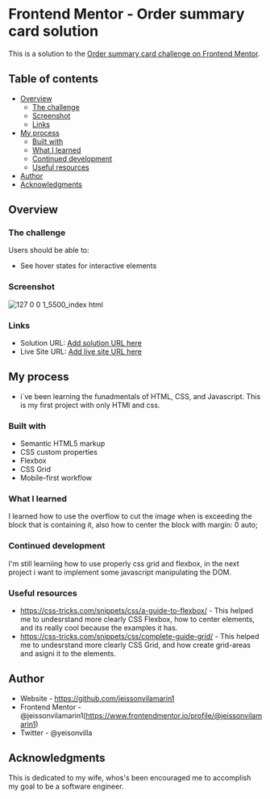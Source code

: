 # Frontend Mentor - Order summary card solution

This is a solution to the [Order summary card challenge on Frontend Mentor](https://www.frontendmentor.io/challenges/order-summary-component-QlPmajDUj).

## Table of contents

- [Overview](#overview)
  - [The challenge](#the-challenge)
  - [Screenshot](#screenshot)
  - [Links](#links)
- [My process](#my-process)
  - [Built with](#built-with)
  - [What I learned](#what-i-learned)
  - [Continued development](#continued-development)
  - [Useful resources](#useful-resources)
- [Author](#author)
- [Acknowledgments](#acknowledgments)


## Overview

### The challenge

Users should be able to:

- See hover states for interactive elements

### Screenshot

![127 0 0 1_5500_index html](https://user-images.githubusercontent.com/63822223/128780505-efcd51bc-f0b7-4321-ac9e-00c7c469cd0b.png)

### Links

- Solution URL: [Add solution URL here](https://your-solution-url.com)
- Live Site URL: [Add live site URL here](https://your-live-site-url.com)

## My process
- i´ve been learning the funadmentals of HTML, CSS, and Javascript. This is my first project with only HTMl and css.
### Built with

- Semantic HTML5 markup
- CSS custom properties
- Flexbox
- CSS Grid
- Mobile-first workflow


### What I learned

I learned how to use the overflow to cut the image when is exceeding the block that is containing it, also how to center the block with margin: 0 auto;


### Continued development

I'm still learniing how to use properly css grid and flexbox, in the next project i want to implement some javascript manipulating the DOM.



### Useful resources

- https://css-tricks.com/snippets/css/a-guide-to-flexbox/ - This helped me to undesrstand more clearly CSS Flexbox, how to center elements, and its really cool because the examples it has.
- https://css-tricks.com/snippets/css/complete-guide-grid/ - This helped me to undesrstand more clearly CSS Grid, and how create grid-areas and asigni it to the elements.

## Author

- Website - https://github.com/jeissonvilamarin1
- Frontend Mentor - @jeissonvilamarin1(https://www.frontendmentor.io/profile/@jeissonvilamarin1)
- Twitter - @yeisonvilla


## Acknowledgments

This is dedicated to my wife, whos's been encouraged me to accomplish my goal to be a software engineer. 

